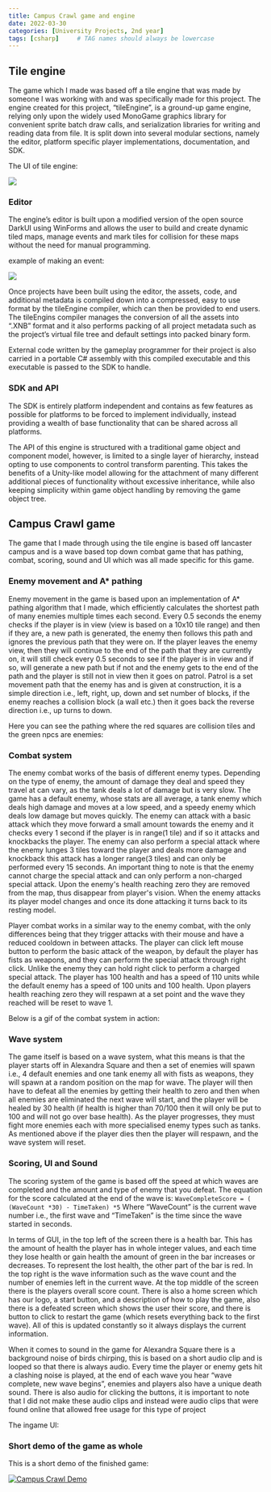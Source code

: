 ```yaml
---
title: Campus Crawl game and engine
date: 2022-03-30 
categories: [University Projects, 2nd year]
tags: [csharp]     # TAG names should always be lowercase
---
```


## Tile engine

The game which I made was based off a tile engine that was made by someone I was working with and was specifically made for this project. The engine created for this project, “tileEngine”, is a ground-up game engine, relying only upon the widely used MonoGame graphics library for convenient sprite batch draw calls, and serialization libraries for writing and reading data from file. It is split down into several modular sections, namely the editor, platform specific player implementations, documentation, and SDK.

The UI of tile engine:

![](https://michael-perdue.github.io/assets/editor.png)

### Editor
The engine’s editor is built upon a modified version of the open source DarkUI using WinForms and allows the user to build and create dynamic tiled maps, manage events and mark tiles for collision for these maps without the need for manual programming.

example of making an event: 

![](https://michael-perdue.github.io/assets/editorevent.png)

Once projects have been built using the editor, the assets, code, and additional metadata is compiled down into a compressed, easy to use format by the tileEngine compiler, which can then be provided to end users. The tileEngins compiler manages the conversion of all the assets into “.XNB” format and it also performs packing of all project metadata such as the project’s virtual file tree and default settings into packed binary form.

External code written by the gameplay programmer for their project is also carried in a portable C# assembly with this compiled executable and this executable is passed to the SDK to handle. 

### SDK and API

The SDK is entirely platform independent and contains as few features as possible for platforms to be forced to implement individually, instead providing a wealth of base functionality that can be shared across all platforms. 

The API of this engine is structured with a traditional game object and component model, however, is limited to a single layer of hierarchy, instead opting to use components to control transform parenting. This takes the benefits of a Unity-like model allowing for the attachment of many different additional pieces of functionality without excessive inheritance, while also keeping simplicity within game object handling by removing the game object tree. 

## Campus Crawl game

The game that I made through using the tile engine is based off lancaster campus and is a wave based top down combat game that has pathing, combat, scoring, sound and UI which was all made specific for this game. 

### Enemy movement and A* pathing

Enemy movement in the game is based upon an implementation of A* pathing algorithm that I made, which efficiently calculates the shortest path of many enemies multiple times each second. Every 0.5 seconds the enemy checks if the player is in view (view is based on a 10x10 tile range) and then if they are, a new path is generated, the enemy then follows this path and ignores the previous path that they were on. If the player leaves the enemy view, then they will continue to the end of the path that they are currently on, it will still check every 0.5 seconds to see if the player is in view and if so, will generate a new path but if not and the enemy gets to the end of the path and the player is still not in view then it goes on patrol. Patrol is a set movement path that the enemy has and is given at construction, it is a simple direction i.e., left, right, up, down and set number of blocks, if the enemy reaches a collision block (a wall etc.) then it goes back the reverse direction i.e., up turns to down.

Here you can see the pathing where the red squares are collision tiles and the green npcs are enemies: 


### Combat system

The enemy combat works of the basis of different enemy types. Depending on the type of enemy, the amount of damage they deal and speed they travel at can vary, as the tank deals a lot of damage but is very slow. The game has a default enemy, whose stats are all average, a tank enemy which deals high damage and moves at a low speed, and a speedy enemy which deals low damage but moves quickly. The enemy can attack with a basic attack which they move forward a small amount towards the enemy and it checks every 1 second if the player is in range(1 tile) and if so it attacks and knockbacks the player. The enemy can also perform a special attack where the enemy lunges 3 tiles toward the player and deals more damage and knockback this attack has a longer range(3 tiles) and can only be performed every 15 seconds. An important thing to note is that the enemy cannot charge the special attack and can only perform a non-charged special attack. Upon the enemy's health reaching zero they are removed from the map, thus disappear from player's vision. When the enemy attacks its player model changes and once its done attacking it turns back to its resting model.


Player combat works in a similar way to the enemy combat, with the only differences being that they trigger attacks with their mouse and have a reduced cooldown in between attacks. The player can click left mouse button to perform the basic attack of the weapon, by default the player has fists as weapons, and they can perform the special attack through right click. Unlike the enemy they can hold right click to perform a charged special attack. The player has 100 health and has a speed of 110 units while the default enemy has a speed of 100 units and 100 health. Upon players health reaching zero they will respawn at a set point and the wave they reached will be reset to wave 1.

Below is a gif of the combat system in action:

### Wave system

The game itself is based on a wave system, what this means is that the player starts off in Alexandra Square and then a set of enemies will spawn i.e., 4 default enemies and one tank enemy all with fists as weapons, they will spawn at a random position on the map for wave. The player will then have to defeat all the enemies by getting their health to zero and then when all enemies are eliminated the next wave will start, and the player will be healed by 30 health (if health is higher than 70/100 then it will only be put to 100 and will not go over base health). As the player progresses, they must fight more enemies each with more specialised enemy types such as tanks. As mentioned above if the player dies then the player will respawn, and the wave system will reset.

### Scoring, UI and Sound

The scoring system of the game is based off the speed at which waves are completed and the amount and type of enemy that you defeat. The equation for the score calculated at the end of the wave is:
`WaveCompleteScore = ( (WaveCount *30) - TimeTaken) *5`
Where “WaveCount” is the current wave number i.e., the first wave and “TimeTaken” is the time since the wave started in seconds.

In terms of GUI, in the top left of the screen there is a health bar. This has the amount of health the player has in whole integer values, and each time they lose health or gain health the amount of green in the bar increases or decreases. To represent the lost health, the other part of the bar is red. In the top right is the wave information such as the wave count and the number of enemies left in the current wave. At the top middle of the screen there is the players overall score count. There is also a home screen which has our logo, a start button, and a description of how to play the game, also there is a defeated screen which shows the user their score, and there is button to click to restart the game (which resets everything back to the first wave). All of this is updated constantly so it always displays the current information.

When it comes to sound in the game for Alexandra Square there is a background noise of birds chirping, this is based on a short audio clip and is looped so that there is always audio. Every time the player or enemy gets hit a clashing noise is played, at the end of each wave you hear “wave complete, new wave begins”, enemies and players also have a unique death sound. There is also audio for clicking the buttons, it is important to note that I did not make these audio clips and instead were audio clips that were found online that allowed free usage for this type of project

The ingame UI:


### Short demo of the game as whole

This is a short demo of the finished game:

[![Campus Crawl Demo](https://img.youtube.com/vi/29R-4SPj_A8/0.jpg)](https://www.youtube.com/watch?v=29R-4SPj_A8)

